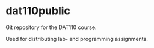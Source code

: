 # dat110public

Git repository for the DAT110 course.

Used for distributing lab- and programming assignments.
